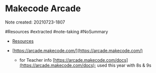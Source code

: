 # Makecode Arcade

Note created: 20210723-1807

#Resources #extracted #note-taking #NoSummary 

- [Resources](Resources.md)

- [https://arcade.makecode.com/](https://arcade.makecode.com/) 
	- for Teacher info [https://arcade.makecode.com/docs](https://arcade.makecode.com/docs); used this year with 8s & 9s